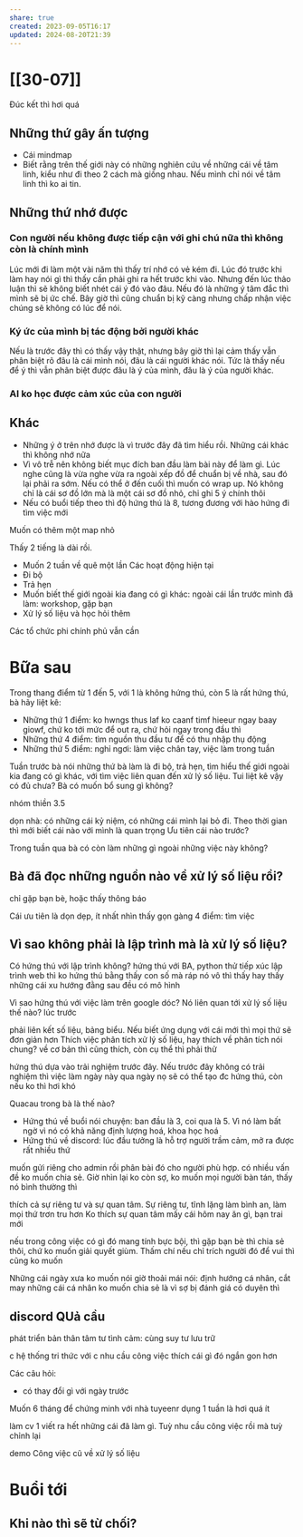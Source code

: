 ```yaml
---
share: true
created: 2023-09-05T16:17
updated: 2024-08-20T21:39
---
```

# [[30-07]]
Đúc kết thì hơi quá
## Những thứ gây ấn tượng
- Cái mindmap
- Biết rằng trên thế giới này có những nghiên cứu về những cái về tâm linh, kiểu như đi theo 2 cách mà giống nhau. Nếu mình chỉ nói về tâm linh thì ko ai tin. 

## Những thứ nhớ được
### Con người nếu không được tiếp cận với ghi chú nữa thì không còn là chính mình
Lúc mới đi làm một vài năm thì thấy trí nhớ có vẻ kém đi. Lúc đó trước khi làm hay nói gì thì thấy cần phải ghi ra hết trước khi vào. Nhưng đến lúc thảo luận thì sẽ không biết nhét cái ý đó vào đâu. Nếu đó là những ý tâm đắc thì mình sẽ bị ức chế. Bây giờ thì cũng chuẩn bị kỹ càng nhưng chấp nhận việc chúng sẽ không có lúc để nói.

### Ký ức của mình bị tác động bởi người khác
Nếu là trước đây thì có thấy vậy thật, nhưng bây giờ thì lại cảm thấy vẫn phân biệt rõ đâu là cái mình nói, đâu là cái người khác nói. Tức là thấy nếu để ý thì vẫn phân biệt được đâu là ý của mình, đâu là ý của người khác.

### AI ko học được cảm xúc của con người

## Khác
- Những ý ở trên nhớ được là vì trước đây đã tìm hiểu rồi. Những cái khác thì không nhớ nữa
- Vì vô trễ nên không biết mục đích ban đầu làm bài này để làm gì. Lúc nghe cũng là vừa nghe vừa ra ngoài xếp đồ để chuẩn bị về nhà, sau đó lại phải ra sớm. Nếu có thể ở đến cuối thì muốn có wrap up. Nó không chỉ là cái sơ đồ lớn mà là một cái sơ đồ nhỏ, chỉ ghi 5 ý chính thôi
- Nếu có buổi tiếp theo thì độ hứng thú là 8, tương đương với hào hứng đi tìm việc mới

Muốn có thêm một map nhỏ 

Thấy 2 tiếng là dài rồi. 






- Muốn 2 tuần về quê một lần
Các hoạt động hiện tại
- Đi bộ 
- Trả hẹn
- Muốn biết thế giới ngoài kia đang có gì khác: ngoài cái lần trước mình đã làm: workshop, gặp bạn
- Xử lý số liệu và học hỏi thêm

Các tổ chức phi chính phủ vẫn cần

# Bữa sau
Trong thang điểm từ 1 đến 5, với 1 là không hứng thú, còn 5 là rất hứng thú, bà hãy liệt kê:
- Những thứ 1 điểm: ko hwngs thus laf ko caanf timf hieeur ngay baay giowf, chứ ko tới mức để out ra, chứ hỏi ngay trong đầu thì
- Những thứ 4 điểm: tìm nguồn thu đầu tư để có thu nhập thụ động
- Những thứ 5 điểm: nghỉ ngơi: làm việc chân tay, việc làm trong tuần

Tuần trước bà nói những thứ bà làm là đi bộ, trả hẹn, tìm hiểu thế giới ngoài kia đang có gì khác, với tìm việc liên quan đến xử lý số liệu. Tui liệt kê vậy có đủ chưa? Bà có muốn bổ sung gì không?

nhóm thiền 3.5

dọn nhà: có những cái kỷ niệm, có những cái mình lại bỏ đi. Theo thời gian thì mới biết cái nào với mình là quan trọng
Ưu tiên cái nào trước? 

Trong tuần qua bà có còn làm những gì ngoài những việc này không?
## Bà đã đọc những nguồn nào về xử lý số liệu rồi? 
chỉ gặp bạn bè, hoặc thấy thông báo

Cái ưu tiên là dọn dẹp, ít nhất nhìn thấy gọn gàng
4 điểm: tìm việc
## Vì sao không phải là lập trình mà là xử lý số liệu?
Có hứng thú với lập trình không?
hứng thú với BA, python
thử tiếp xúc lập trình web thì ko hứng thú bằng
thấy con số mà ráp nó vô thì thấy hay
thấy những cái xu hướng đằng sau đều có mô hình

Vì sao hứng thú với việc làm trên google dóc? Nó liên quan tới xử lý số liệu thế nào?
lúc trước 

phải liên kết số liệu, bảng biểu. Nếu biết ứng dụng với cái mới thì mọi thứ sẽ đơn giản hơn
Thích việc phân tích xử lý số liệu, hay thích về phân tích nói chung? 
về cơ bản thì cũng thích, còn cụ thể thì phải thử

hứng thú dựa vào trải nghiệm trước đây. Nếu trước đây không có trải nghiệm thì việc làm ngày này qua ngày nọ sẽ có thể tạo đc hứng thú, còn nếu ko thì hơi khó




Quacau trong bà là thế nào? 

- Hứng thú về buổi nói chuyện: ban đầu là 3, coi qua là 5. Vì nó làm bất ngờ vì nó có khả năng định lượng hoá, khoa học hoá 
- Hứng thú về discord: lúc đầu tưởng là hỗ trợ người trầm cảm, mở ra được rất nhiều thứ

muốn gửi riêng cho admin rồi phân bài đó cho người phù hợp.
có nhiều vấn đề ko muốn chia sẻ. Giờ nhìn lại ko còn sợ, ko muốn mọi người bàn tán, thấy nó bình thường thì 

thích cả sự riêng tư và sự quan tâm. Sự riêng tư, tĩnh lặng làm bình an, làm mọi thứ trơn tru hơn
Ko thích sự quan tâm mấy cái hôm nay ăn gì, bạn trai mới

nếu trong công việc có gì đó mang tính bực bội, thì gặp bạn bè thì chia sẻ thôi, chứ ko muốn giải quyết giùm. Thấm chí nếu chỉ trích người đó để vui thì cũng ko muốn

Những cái ngày xưa ko muốn nói giờ thoải mái nói: định hướng cá nhân, cắt may
những cái cá nhân ko muốn chia sẻ là vì sợ bị đánh giá
có duyên thì 

## discord QUả cầu
phát triển bản thân
tâm tư tình cảm: cùng suy tư
lưu trữ

c hệ thống tri thức với c nhu cầu công việc thích cái gì đó ngắn gon hơn

Các câu hỏi:
-  có thay đổi gì với ngày trước

Muốn 6 tháng để chứng minh với nhà tuyeenr dụng
1 tuần là hơi quá ít

làm cv
1 viết ra hết những cái đã làm gì. Tuỳ nhu cầu công việc rồi mà tuỳ chỉnh lại

demo Công việc cũ về xử lý số liệu

# Buổi tới
## Khi nào thì sẽ từ chối?